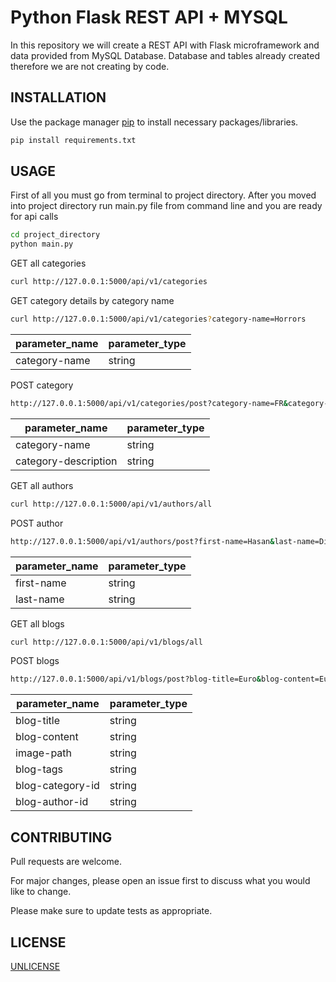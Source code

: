 # Python Flask REST API + MYSQL

In this repository we will create a REST API with Flask microframework and data provided from MySQL Database.
Database and tables already created therefore we are not creating by code.

## INSTALLATION

Use the package manager [pip](https://pip.pypa.io/en/stable/) to install necessary packages/libraries.

```bash
pip install requirements.txt
```

## USAGE
First of all you must go from terminal to project directory. After you moved into project directory run main.py file from command line and you are ready for api calls
```bash
cd project_directory 
python main.py
```

GET all categories 
```bash
curl http://127.0.0.1:5000/api/v1/categories
```
GET category details by category name
```bash
curl http://127.0.0.1:5000/api/v1/categories?category-name=Horrors
```
parameter_name | parameter_type 
--- | --- | 
category-name | string

POST category
```bash
http://127.0.0.1:5000/api/v1/categories/post?category-name=FR&category-description=FR
```
parameter_name | parameter_type 
--- | --- | 
category-name | string 
category-description | string

GET all authors
```bash
curl http://127.0.0.1:5000/api/v1/authors/all
```

POST author
```bash
http://127.0.0.1:5000/api/v1/authors/post?first-name=Hasan&last-name=Digital
```
parameter_name | parameter_type 
--- | --- | 
first-name | string 
last-name | string

GET all blogs 
```bash
curl http://127.0.0.1:5000/api/v1/blogs/all
```
POST blogs
```bash
http://127.0.0.1:5000/api/v1/blogs/post?blog-title=Euro&blog-content=Euro&image-path=yuru.com&blog-tags=ekonomi&blog-category-id=1&blog-author-id=1
```
parameter_name | parameter_type 
--- | --- | 
blog-title | string 
blog-content | string
image-path | string 
blog-tags | string
blog-category-id | string 
blog-author-id | string

## CONTRIBUTING
Pull requests are welcome. 

For major changes, please open an issue first to discuss what you would like to change.

Please make sure to update tests as appropriate.

## LICENSE
[UNLICENSE](https://choosealicense.com/licenses/unlicense/)